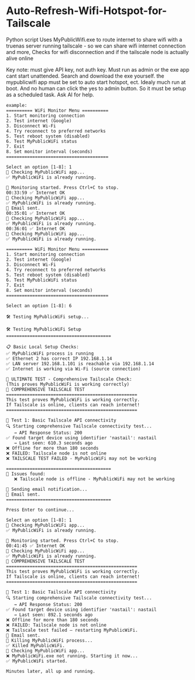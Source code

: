 # Auto-Refresh-Wifi-Hotspot-for-Tailscale
Python script
Uses MyPublicWifi.exe to route internet to share wifi with a truenas server running tailscale - so we can share wifi internet connection and more, Checks for wifi disconnection and if the tailscale node is actually alive online

Key note: must give API key, not auth key.
Must run as admin or the exe app cant start unattended. Search and download the exe yourself. 
the mypublicwifi app must be set to auto start hotspot, ect.
Idealy much run at boot. And no human can click the yes to admin button. So it must be setup as a scheduled task. Ask AI for help.

```
example:
========== WiFi Monitor Menu ==========
1. Start monitoring connection
2. Test internet (Google)
3. Disconnect Wi-Fi
4. Try reconnect to preferred networks
5. Test reboot system (disabled)
6. Test MyPublicWiFi status
7. Exit
8. Set monitor interval (seconds)
=======================================

Select an option [1-8]: 1
🚀 Checking MyPublicWiFi app...
✅ MyPublicWiFi is already running.

🚀 Monitoring started. Press Ctrl+C to stop.
00:33:59 ✅ Internet OK
🚀 Checking MyPublicWiFi app...
✅ MyPublicWiFi is already running.
📧 Email sent.
00:35:01 ✅ Internet OK
🚀 Checking MyPublicWiFi app...
✅ MyPublicWiFi is already running.
00:36:01 ✅ Internet OK
🚀 Checking MyPublicWiFi app...
✅ MyPublicWiFi is already running.

========== WiFi Monitor Menu ==========
1. Start monitoring connection
2. Test internet (Google)
3. Disconnect Wi-Fi
4. Try reconnect to preferred networks
5. Test reboot system (disabled)
6. Test MyPublicWiFi status
7. Exit
8. Set monitor interval (seconds)
=======================================

Select an option [1-8]: 6

🛠 Testing MyPublicWiFi setup...

🛠 Testing MyPublicWiFi Setup
========================================

📋 Basic Local Setup Checks:
✅ MyPublicWiFi process is running
✅ Ethernet 2 has correct IP 192.168.1.14
✅ LAN server 192.168.1.101 is reachable via 192.168.1.14
✅ Internet is working via Wi-Fi (source connection)

🎯 ULTIMATE TEST - Comprehensive Tailscale Check:
(This proves MyPublicWiFi is working correctly)
🚀 COMPREHENSIVE TAILSCALE TEST
==================================================
This test proves MyPublicWiFi is working correctly.
If Tailscale is online, clients can reach internet!
==================================================

🔧 Test 1: Basic Tailscale API connectivity
🔍 Starting comprehensive Tailscale connectivity test...
   → API Response Status: 200
✅ Found target device using identifier 'nastail': nastail
   → Last seen: 610.3 seconds ago
❌ Offline for more than 180 seconds
❌ FAILED: Tailscale node is not online
❌ TAILSCALE TEST FAILED - MyPublicWiFi may not be working

========================================
🛑 Issues found:
   ❌ Tailscale node is offline - MyPublicWiFi may not be working

📧 Sending email notification...
📧 Email sent.
========================================

Press Enter to continue...

Select an option [1-8]: 1
🚀 Checking MyPublicWiFi app...
✅ MyPublicWiFi is already running.

🚀 Monitoring started. Press Ctrl+C to stop.
00:41:45 ✅ Internet OK
🚀 Checking MyPublicWiFi app...
✅ MyPublicWiFi is already running.
🚀 COMPREHENSIVE TAILSCALE TEST
==================================================
This test proves MyPublicWiFi is working correctly.
If Tailscale is online, clients can reach internet!
==================================================

🔧 Test 1: Basic Tailscale API connectivity
🔍 Starting comprehensive Tailscale connectivity test...
   → API Response Status: 200
✅ Found target device using identifier 'nastail': nastail
   → Last seen: 892.1 seconds ago
❌ Offline for more than 180 seconds
❌ FAILED: Tailscale node is not online
❌ Tailscale test failed — restarting MyPublicWiFi.
📧 Email sent.
🛑 Killing MyPublicWiFi process...
✅ Killed MyPublicWiFi.
🚀 Checking MyPublicWiFi app...
❌ MyPublicWiFi.exe not running. Starting it now...
✅ MyPublicWiFi started.

Minutes later, all up and running.

```
